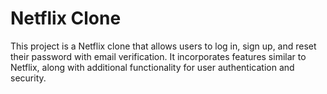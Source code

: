 # Netflix Clone

This project is a Netflix clone that allows users to log in, sign up, and reset their password with email verification. It incorporates features similar to Netflix, along with additional functionality for user authentication and security.

